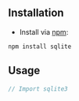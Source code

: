 ## Installation

- Install via [npm](managing-dependencies.md):
```shell
npm install sqlite
```

## Usage

```javascript
// Import sqlite3

```